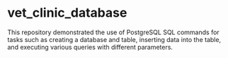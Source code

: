 # vet_clinic_database
This repository demonstrated the use of PostgreSQL SQL commands for tasks such as creating a database and table, inserting data into the table, and executing various queries with different parameters.
